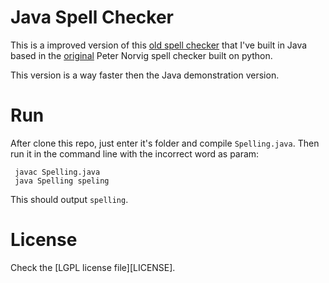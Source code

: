 # Java Spell Checker

This is a improved version of this [old spell checker](https://raelcunha.com/2007/08/24/how-to-write-a-spell-checker/) that I've built in Java based in the [original](http://norvig.com/spell-correct.html) Peter Norvig spell checker built on python.

This version is a way faster then the Java demonstration version.

# Run

After clone this repo, just enter it's folder and compile `Spelling.java`. Then run it in the command line with the incorrect word as param: 

     javac Spelling.java
     java Spelling speling
     
This should output `spelling`.

# License

Check the [LGPL license file][LICENSE].

